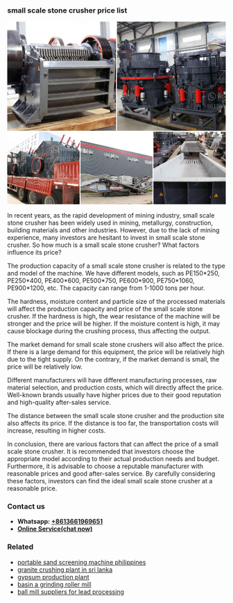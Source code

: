 <h3>small scale stone crusher price list</h3><img src='1703042504.jpg' alt=''><p>In recent years, as the rapid development of mining industry, small scale stone crusher has been widely used in mining, metallurgy, construction, building materials and other industries. However, due to the lack of mining experience, many investors are hesitant to invest in small scale stone crusher. So how much is a small scale stone crusher? What factors influence its price?</p><p>The production capacity of a small scale stone crusher is related to the type and model of the machine. We have different models, such as PE150*250, PE250*400, PE400*600, PE500*750, PE600*900, PE750*1060, PE900*1200, etc. The capacity can range from 1-1000 tons per hour.</p><p>The hardness, moisture content and particle size of the processed materials will affect the production capacity and price of the small scale stone crusher. If the hardness is high, the wear resistance of the machine will be stronger and the price will be higher. If the moisture content is high, it may cause blockage during the crushing process, thus affecting the output.</p><p>The market demand for small scale stone crushers will also affect the price. If there is a large demand for this equipment, the price will be relatively high due to the tight supply. On the contrary, if the market demand is small, the price will be relatively low.</p><p>Different manufacturers will have different manufacturing processes, raw material selection, and production costs, which will directly affect the price. Well-known brands usually have higher prices due to their good reputation and high-quality after-sales service.</p><p>The distance between the small scale stone crusher and the production site also affects its price. If the distance is too far, the transportation costs will increase, resulting in higher costs.</p><p>In conclusion, there are various factors that can affect the price of a small scale stone crusher. It is recommended that investors choose the appropriate model according to their actual production needs and budget. Furthermore, it is advisable to choose a reputable manufacturer with reasonable prices and good after-sales service. By carefully considering these factors, investors can find the ideal small scale stone crusher at a reasonable price.</p><h3>Contact us</h3><ul><li><strong>Whatsapp:&nbsp;<a href="https://wa.me/8613661969651">+8613661969651</a></strong></li><li><a href="https://swt.shibang-china.com/?git&amp;zhl&amp;small scale stone crusher price list"><strong>Online Service(chat now)</strong></a></li></ul><h3>Related</h3><ul><li><a href='portable sand screening machine philippines.md'>portable sand screening machine philippines</a></li><li><a href='granite crushing plant in sri lanka.md'>granite crushing plant in sri lanka</a></li><li><a href='gypsum production plant.md'>gypsum production plant</a></li><li><a href='basin a grinding roller mill.md'>basin a grinding roller mill</a></li><li><a href='ball mill suppliers for lead processing.md'>ball mill suppliers for lead processing</a></li></ul>